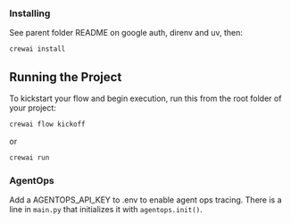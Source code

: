 ### Installing

See parent folder README on google auth, direnv and uv, then:

```bash
crewai install
```

## Running the Project

To kickstart your flow and begin execution, run this from the root folder of your project:

```bash
crewai flow kickoff
```

or

```bash
crewai run
```

### AgentOps

Add a AGENTOPS_API_KEY to .env to enable agent ops tracing. There is a line in `main.py` that initializes it with `agentops.init()`.